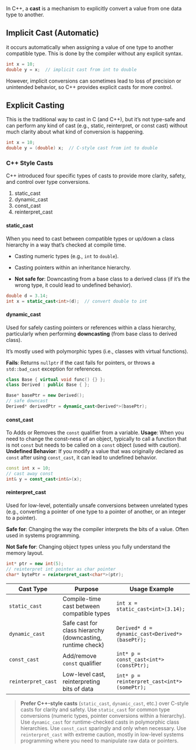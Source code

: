 In C++, a **cast** is a mechanism to explicitly convert a value from one data type to another.

## Implicit Cast (Automatic)
it occurs automatically when assigning a value of one type to another compatible type. This is done by the compiler without any explicit syntax.

``` cpp
int x = 10;
double y = x;  // implicit cast from int to double
```

However, implicit conversions can sometimes lead to loss of precision or unintended behavior, so C++ provides explicit casts for more control.

## Explicit Casting
This is the traditional way to cast in C (and C++), but it’s not type-safe and can perform any kind of cast (e.g., static, reinterpret, or const cast) without much clarity about what kind of conversion is happening.

``` cpp
int x = 10;
double y = (double) x;  // C-style cast from int to double
```

### C++ Style Casts
C++ introduced four specific types of casts to provide more clarity, safety, and control over type conversions.
1. static_cast
2. dynamic_cast
3. const_cast
4. reinterpret_cast

#### static_cast
When you need to cast between compatible types or up/down a class hierarchy in a way that’s checked at compile time.
- Casting numeric types (e.g., `int` to `double`).
- Casting pointers within an inheritance hierarchy.

- **Not safe for**: Downcasting from a base class to a derived class (if it’s the wrong type, it could lead to undefined behavior).
``` cpp
double d = 3.14;
int x = static_cast<int>(d);  // convert double to int

```

#### dynamic_cast
Used for safely casting pointers or references within a class hierarchy, particularly when performing **downcasting** (from base class to derived class).

It’s mostly used with polymorphic types (i.e., classes with virtual functions).

**Fails**: Returns `nullptr` if the cast fails for pointers, or throws a `std::bad_cast` exception for references.
``` cpp
class Base { virtual void func() {} };
class Derived : public Base { };

Base* basePtr = new Derived();
// safe downcast
Derived* derivedPtr = dynamic_cast<Derived*>(basePtr);
```

#### const_cast
To Adds or Removes the `const` qualifier from a variable.
**Usage**: When you need to change the const-ness of an object, typically to call a function that is not `const` but needs to be called on a `const` object (used with caution).
**Undefined Behavior**: If you modify a value that was originally declared as `const` after using `const_cast`, it can lead to undefined behavior.

``` cpp
const int x = 10;
// cast away const
int& y = const_cast<int&>(x);
```

#### reinterpret_cast
Used for low-level, potentially unsafe conversions between unrelated types (e.g., converting a pointer of one type to a pointer of another, or an integer to a pointer).

**Safe for**: Changing the way the compiler interprets the bits of a value. Often used in systems programming.

**Not Safe for**: Changing object types unless you fully understand the memory layout.

``` cpp
int* ptr = new int(5);
// reinterpret int pointer as char pointer
char* bytePtr = reinterpret_cast<char*>(ptr);
```

|Cast Type|Purpose|Usage Example|
|---|---|---|
|`static_cast`|Compile-time cast between compatible types|`int x = static_cast<int>(3.14);`|
|`dynamic_cast`|Safe cast for class hierarchy (downcasting, runtime check)|`Derived* d = dynamic_cast<Derived*>(basePtr);`|
|`const_cast`|Add/remove `const` qualifier|`int* p = const_cast<int*>(constPtr);`|
|`reinterpret_cast`|Low-level cast, reinterpreting bits of data|`int* p = reinterpret_cast<int*>(somePtr);`|

> **Prefer C++-style casts** (`static_cast`, `dynamic_cast`, etc.) over C-style casts for clarity and safety.
> Use `static_cast` for common type conversions (numeric types, pointer conversions within a hierarchy).
> Use `dynamic_cast` for runtime-checked casts in polymorphic class hierarchies.
> Use `const_cast` sparingly and only when necessary.
> Use `reinterpret_cast` with extreme caution, mostly in low-level systems programming where you need to manipulate raw data or pointers.